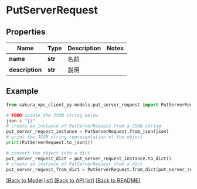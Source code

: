 # PutServerRequest


## Properties

Name | Type | Description | Notes
------------ | ------------- | ------------- | -------------
**name** | **str** | 名前 | 
**description** | **str** | 説明 | 

## Example

```python
from sakura_vps_client_py.models.put_server_request import PutServerRequest

# TODO update the JSON string below
json = "{}"
# create an instance of PutServerRequest from a JSON string
put_server_request_instance = PutServerRequest.from_json(json)
# print the JSON string representation of the object
print(PutServerRequest.to_json())

# convert the object into a dict
put_server_request_dict = put_server_request_instance.to_dict()
# create an instance of PutServerRequest from a dict
put_server_request_from_dict = PutServerRequest.from_dict(put_server_request_dict)
```
[[Back to Model list]](../README.md#documentation-for-models) [[Back to API list]](../README.md#documentation-for-api-endpoints) [[Back to README]](../README.md)


